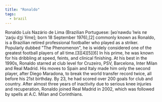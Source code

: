 ```yaml
---
title: "Ronaldo"
tags:
  - brazil
---
```


Ronaldo Luís Nazário de Lima (Brazilian Portuguese: [ʁoˈnawdu ˈlwis nɐˈzaɾju dʒi ˈɫĩmɐ]; born 18 September 1976),[2] commonly known as Ronaldo, is a Brazilian retired professional footballer who played as a striker. Popularly dubbed "The Phenomenon", he is widely considered one of the greatest football players of all time.[3][4][5][6] In his prime, he was known for his dribbling at speed, feints, and clinical finishing. At his best in the 1990s, Ronaldo starred at club level for Cruzeiro, PSV, Barcelona, Inter Milan and Real Madrid. His moves to Spain and Italy made him only the second player, after Diego Maradona, to break the world transfer record twice, all before his 21st birthday. By 23, he had scored over 200 goals for club and country. After almost three years of inactivity due to serious knee injuries and recuperation, Ronaldo joined Real Madrid in 2002, which was followed by spells at A.C. Milan and Corinthians.
